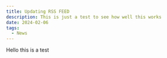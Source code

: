 ```yaml
---
title: Updating RSS FEED
description: This is just a test to see how well this works
date: 2024-02-06
tags:
  - News
---
```


Hello this is a test